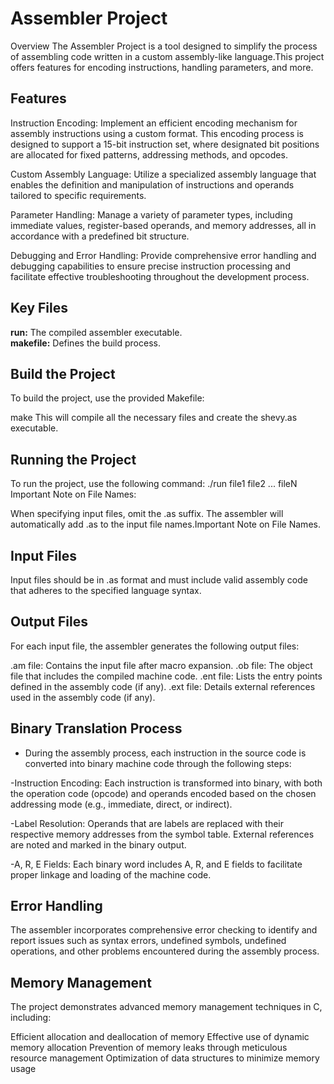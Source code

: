 # Assembler Project
Overview The Assembler Project is a tool designed to simplify the process of 
assembling code written in a custom assembly-like language.This project offers
features for encoding instructions, handling parameters, and more.

## Features
Instruction Encoding: Implement an efficient encoding mechanism for assembly instructions 
using a custom format. This encoding process is designed to support a 15-bit instruction set,
where designated bit positions are allocated for fixed patterns, addressing methods, and opcodes.

Custom Assembly Language: Utilize a specialized assembly language that enables the definition
and manipulation of instructions and operands tailored to specific requirements.

Parameter Handling: Manage a variety of parameter types, including immediate values,
register-based operands, and memory addresses, all in accordance with a predefined bit structure.

Debugging and Error Handling: Provide comprehensive error handling and debugging capabilities to ensure 
precise instruction processing and facilitate effective troubleshooting throughout the development process.

## Key Files
**run:** The compiled assembler executable.  
**makefile:** Defines the build process.

## Build the Project
To build the project, use the provided Makefile:

make
This will compile all the necessary files and create the shevy.as executable.

## Running the Project
To run the project, use the following command:
./run file1 file2 ... fileN 
Important Note on File Names:

When specifying input files, omit the .as suffix. The assembler will automatically
add .as to the input file names.Important Note on File Names.

## Input Files
Input files should be in .as format and must include valid assembly
code that adheres to the specified language syntax.

## Output Files
For each input file, the assembler generates the following output files:

.am file: Contains the input file after macro expansion.
.ob file: The object file that includes the compiled machine code.
.ent file: Lists the entry points defined in the assembly code (if any).
.ext file: Details external references used in the assembly code (if any).

## Binary Translation Process
- During the assembly process, each instruction in the source code is
converted into binary machine code through the following steps:

-Instruction Encoding: Each instruction is transformed into binary, with both the operation 
code (opcode) and operands encoded based on the chosen addressing mode (e.g., immediate, direct, or indirect).

-Label Resolution: Operands that are labels are replaced with their respective memory
addresses from the symbol table. External references are noted and marked in the binary output.

-A, R, E Fields: Each binary word includes A, R, and E fields to facilitate proper linkage and loading
of the machine code.

## Error Handling
The assembler incorporates comprehensive error checking to identify and report issues such as syntax errors,
undefined symbols, undefined operations, and other problems encountered during the assembly process.

## Memory Management
The project demonstrates advanced memory management techniques in C, including:

Efficient allocation and deallocation of memory
Effective use of dynamic memory allocation
Prevention of memory leaks through meticulous resource management
Optimization of data structures to minimize memory usage
